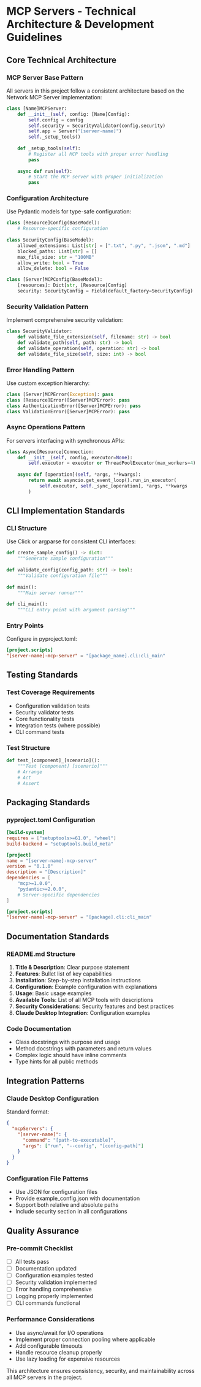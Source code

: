 # MCP Servers - Technical Architecture & Development Guidelines

## Core Technical Architecture

### MCP Server Base Pattern
All servers in this project follow a consistent architecture based on the Network MCP Server implementation:

```python
class [Name]MCPServer:
    def __init__(self, config: [Name]Config):
        self.config = config
        self.security = SecurityValidator(config.security)
        self.app = Server("[server-name]")
        self._setup_tools()
    
    def _setup_tools(self):
        # Register all MCP tools with proper error handling
        pass
    
    async def run(self):
        # Start the MCP server with proper initialization
        pass
```

### Configuration Architecture
Use Pydantic models for type-safe configuration:

```python
class [Resource]Config(BaseModel):
    # Resource-specific configuration
    
class SecurityConfig(BaseModel):
    allowed_extensions: List[str] = [".txt", ".py", ".json", ".md"]
    blocked_paths: List[str] = []
    max_file_size: str = "100MB"
    allow_write: bool = True
    allow_delete: bool = False

class [Server]MCPConfig(BaseModel):
    [resources]: Dict[str, [Resource]Config]
    security: SecurityConfig = Field(default_factory=SecurityConfig)
```

### Security Validation Pattern
Implement comprehensive security validation:

```python
class SecurityValidator:
    def validate_file_extension(self, filename: str) -> bool
    def validate_path(self, path: str) -> bool  
    def validate_operation(self, operation: str) -> bool
    def validate_file_size(self, size: int) -> bool
```

### Error Handling Pattern
Use custom exception hierarchy:

```python
class [Server]MCPError(Exception): pass
class [Resource]Error([Server]MCPError): pass
class AuthenticationError([Server]MCPError): pass
class ValidationError([Server]MCPError): pass
```

### Async Operations Pattern
For servers interfacing with synchronous APIs:

```python
class Async[Resource]Connection:
    def __init__(self, config, executor=None):
        self.executor = executor or ThreadPoolExecutor(max_workers=4)
    
    async def [operation](self, *args, **kwargs):
        return await asyncio.get_event_loop().run_in_executor(
            self.executor, self._sync_[operation], *args, **kwargs
        )
```

## CLI Implementation Standards

### CLI Structure
Use Click or argparse for consistent CLI interfaces:

```python
def create_sample_config() -> dict:
    """Generate sample configuration"""
    
def validate_config(config_path: str) -> bool:
    """Validate configuration file"""
    
def main():
    """Main server runner"""
    
def cli_main():
    """CLI entry point with argument parsing"""
```

### Entry Points
Configure in pyproject.toml:

```toml
[project.scripts]
"[server-name]-mcp-server" = "[package_name].cli:cli_main"
```

## Testing Standards

### Test Coverage Requirements
- Configuration validation tests
- Security validator tests  
- Core functionality tests
- Integration tests (where possible)
- CLI command tests

### Test Structure
```python
def test_[component]_[scenario]():
    """Test [component] [scenario]"""
    # Arrange
    # Act  
    # Assert
```

## Packaging Standards

### pyproject.toml Configuration
```toml
[build-system]
requires = ["setuptools>=61.0", "wheel"]
build-backend = "setuptools.build_meta"

[project]
name = "[server-name]-mcp-server"
version = "0.1.0"
description = "[Description]"
dependencies = [
    "mcp>=1.0.0",
    "pydantic>=2.0.0",
    # Server-specific dependencies
]

[project.scripts]
"[server-name]-mcp-server" = "[package].cli:cli_main"
```

## Documentation Standards

### README.md Structure
1. **Title & Description**: Clear purpose statement
2. **Features**: Bullet list of key capabilities
3. **Installation**: Step-by-step installation instructions
4. **Configuration**: Example configuration with explanations
5. **Usage**: Basic usage examples
6. **Available Tools**: List of all MCP tools with descriptions
7. **Security Considerations**: Security features and best practices
8. **Claude Desktop Integration**: Configuration examples

### Code Documentation
- Class docstrings with purpose and usage
- Method docstrings with parameters and return values
- Complex logic should have inline comments
- Type hints for all public methods

## Integration Patterns

### Claude Desktop Configuration
Standard format:
```json
{
  "mcpServers": {
    "[server-name]": {
      "command": "[path-to-executable]",
      "args": ["run", "--config", "[config-path]"]
    }
  }
}
```

### Configuration File Patterns
- Use JSON for configuration files
- Provide example_config.json with documentation
- Support both relative and absolute paths
- Include security section in all configurations

## Quality Assurance

### Pre-commit Checklist
- [ ] All tests pass
- [ ] Documentation updated
- [ ] Configuration examples tested
- [ ] Security validation implemented
- [ ] Error handling comprehensive
- [ ] Logging properly implemented
- [ ] CLI commands functional

### Performance Considerations
- Use async/await for I/O operations
- Implement proper connection pooling where applicable
- Add configurable timeouts
- Handle resource cleanup properly
- Use lazy loading for expensive resources

This architecture ensures consistency, security, and maintainability across all MCP servers in the project.